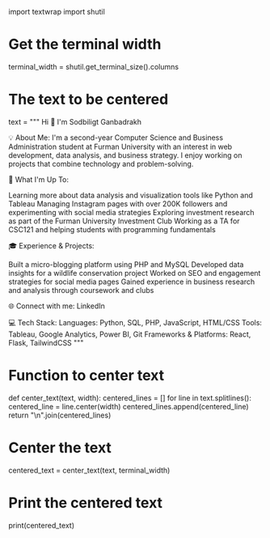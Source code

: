 import textwrap
import shutil

# Get the terminal width
terminal_width = shutil.get_terminal_size().columns

# The text to be centered
text = """
Hi 👋 I'm Sodbiligt Ganbadrakh

💡 About Me:
I'm a second-year Computer Science and Business Administration student at Furman University with an interest in web development, data analysis, and business strategy. I enjoy working on projects that combine technology and problem-solving.

🚀 What I'm Up To:

Learning more about data analysis and visualization tools like Python and Tableau
Managing Instagram pages with over 200K followers and experimenting with social media strategies
Exploring investment research as part of the Furman University Investment Club
Working as a TA for CSC121 and helping students with programming fundamentals

🎓 Experience & Projects:

Built a micro-blogging platform using PHP and MySQL
Developed data insights for a wildlife conservation project
Worked on SEO and engagement strategies for social media pages
Gained experience in business research and analysis through coursework and clubs

🌐 Connect with me:
LinkedIn

💻 Tech Stack:
Languages: Python, SQL, PHP, JavaScript, HTML/CSS
Tools: Tableau, Google Analytics, Power BI, Git
Frameworks & Platforms: React, Flask, TailwindCSS
"""

# Function to center text
def center_text(text, width):
    centered_lines = []
    for line in text.splitlines():
        centered_line = line.center(width)
        centered_lines.append(centered_line)
    return "\n".join(centered_lines)

# Center the text
centered_text = center_text(text, terminal_width)

# Print the centered text
print(centered_text)
